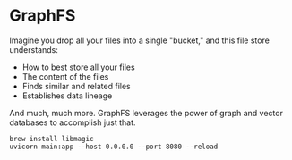 # GraphFS

Imagine you drop all your files into a single "bucket," and this file store understands:

- How to best store all your files
- The content of the files
- Finds similar and related files
- Establishes data lineage

And much, much more. GraphFS leverages the power of graph and vector databases to accomplish just that.


```
brew install libmagic
uvicorn main:app --host 0.0.0.0 --port 8080 --reload
```
